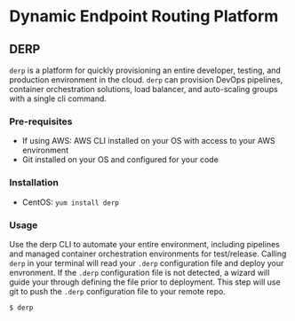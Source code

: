 # Dynamic Endpoint Routing Platform
## DERP
`derp` is a platform for quickly provisioning an entire developer, testing, and production environment in the cloud. `derp` can provision DevOps pipelines, container orchestration solutions, load balancer, and auto-scaling groups with a single cli command.

### Pre-requisites
- If using AWS: AWS CLI installed on your OS with access to your AWS environment
- Git installed on your OS and configured for your code

### Installation
- CentOS: `yum install derp`

### Usage
Use the derp CLI to automate your entire environment, including pipelines and managed container orchestration environments for test/release.
Calling `derp` in your terminal will read your `.derp` configuration file and deploy your envronment.
If the `.derp` configuration file is not detected, a wizard will guide your through defining the file prior to deployment. This step will use git to push the `.derp` configuration file to your remote repo.
```
$ derp
```
